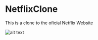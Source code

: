 # NetflixClone

This is a clone to the oficial Netflix Website

![alt text](https://images.unsplash.com/photo-1461151304267-38535e780c79?dpr=1&auto=compress,format&fit=crop&w=1780&h=&q=80&cs=tinysrgb&crop=)
